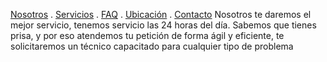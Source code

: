 [Nosotros](./nosotros.md) . [Servicios](./servicios.md) . [FAQ](FAQ.md) . [Ubicación](ubicacion.md) . [Contacto](./contacto.md)
Nosotros te daremos el mejor servicio, tenemos servicio las 24 horas del día. Sabemos que tienes prisa, y por eso atendemos tu petición de forma ágil y eficiente, te solicitaremos un técnico capacitado para cualquier tipo de problema 
